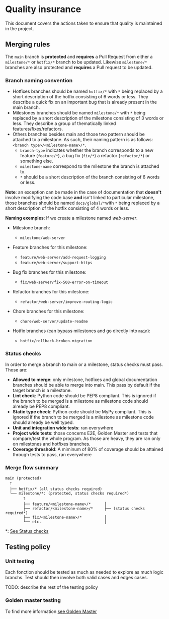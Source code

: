 # Quality insurance

This document covers the actions taken to ensure that quality is maintained in the project.

## Merging rules

The `main` branch is **protected** and **requires** a Pull Request from either a `milestone/*` or `hotfix/*` branch to be updated. Likewise `milestone/*` branches are also protected and **requires** a Pull request  to be updated.

### Branch naming convention

- Hotfixes branches should be named `hotfix/*` with `*` being replaced by a short description of the hotfix consisting of 6 words or less. They describe a quick fix on an important bug that is already present in the main branch.
- Milestones branches should be named `milestone/*` with `*` being replaced by a short description of the milestone consisting of 3 words or less. They describe a group of thematically linked features/fixes/refactors.
- Others branches besides main and those two pattern should be attached to a milestone. As such, their naming pattern is as follows: `<branch type>/<milestone-name>/*`.
    - `branch-type` indicates whether the branch corresponds to a new feature (`feature/*`), a bug fix (`fix/*`) a refactor (`refactor/*`) or something else.
    - `milestone-name` correspond to the milestone the branch is attached to.
    - `*` should be a short description of the branch consisting of 6 words or less.

**Note**: an exception can be made in the case of documentation that **doesn't** involve modifying the code base **and** isn't linked to particular milestone, those branches should be named `docs/global/*`with `*` being replaced by a short description of the hotfix consisting of 4 words or less.

**Naming exemples**:
If we create a milestone named *web-server*.
- Milestone branch:
  - `milestone/web-server`

- Feature branches for this milestone:
  - `feature/web-server/add-request-logging`
  - `feature/web-server/support-https`

- Bug fix branches for this milestone:
  - `fix/web-server/fix-500-error-on-timeout`

- Refactor branches for this milestone:
  - `refactor/web-server/improve-routing-logic`

- Chore branches for this milestone:
  - `chore/web-server/update-readme`

- Hotfix branches (can bypass milestones and go directly into `main`):
  - `hotfix/rollback-broken-migration`

### Status checks

In order to merge a branch to main or a milestone, status checks must pass. Those are:
- **Allowed to merge**: only milestone, hotfixes and global documentation branches should be able to merge into main. This pass by default if the target branch is a milestone.
- **Lint check**: Python code should be PEP8 compliant. This is ignored if the branch to be merged is a milestone as milestone code should already be PEP8 compliant.
- **Static type check**: Python code should be MyPy compliant. This is ignored if the branch to be merged is a milestone as milestone code should already be well typed.
- **Unit and integration wide tests**: ran everywhere
- **Project wide tests**: those concerns E2E, Golden Master and tests that compare/test the whole program. As those are heavy, they are ran only on milestones and hotfixes branches.
- **Coverage threshold**: A miminum of 80% of coverage should be attained through tests to pass, ran everywhere

### Merge flow summary

```
main (protected)
  🡑
  ├── hotfix/* (all status checks required)
  └── milestone/*: (protected, status checks required*)
        🡑
        ├── feature/<milestone-name>/*      │
        ├── refactor/<milestone-name>/*     ├── (status checks required*)
        ├── fix/<milestone-name>/*          │
        └── etc.                            │
```
*: [See Status checks](#status-checks)

## Testing policy

### Unit testing

Each fonction should be tested as much as needed to explore as much logic branchs. Test should then involve both valid cases and edges cases.

TODO: describe the rest of the testing policy

### Golden master testing
To find more information [see Golden Master](GOLDEN_MASTER.md)